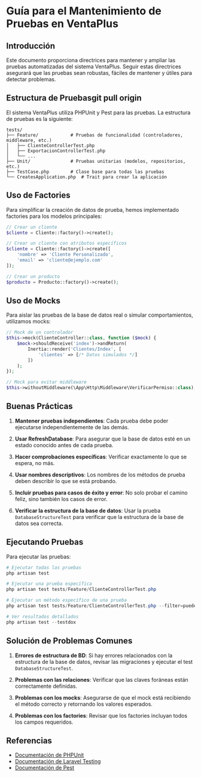 # Guía para el Mantenimiento de Pruebas en VentaPlus

## Introducción

Este documento proporciona directrices para mantener y ampliar las pruebas automatizadas del sistema VentaPlus. Seguir estas directrices asegurará que las pruebas sean robustas, fáciles de mantener y útiles para detectar problemas.

## Estructura de Pruebasgit pull origin


El sistema VentaPlus utiliza PHPUnit y Pest para las pruebas. La estructura de pruebas es la siguiente:

```
tests/
├── Feature/            # Pruebas de funcionalidad (controladores, middleware, etc.)
│   ├── ClienteControllerTest.php
│   ├── ExportacionControllerTest.php
│   └── ...
├── Unit/               # Pruebas unitarias (modelos, repositorios, etc.)
├── TestCase.php        # Clase base para todas las pruebas
└── CreatesApplication.php  # Trait para crear la aplicación
```

## Uso de Factories

Para simplificar la creación de datos de prueba, hemos implementado factories para los modelos principales:

```php
// Crear un cliente
$cliente = Cliente::factory()->create();

// Crear un cliente con atributos específicos
$cliente = Cliente::factory()->create([
    'nombre' => 'Cliente Personalizado',
    'email' => 'cliente@ejemplo.com'
]);

// Crear un producto
$producto = Producto::factory()->create();
```

## Uso de Mocks

Para aislar las pruebas de la base de datos real o simular comportamientos, utilizamos mocks:

```php
// Mock de un controlador
$this->mock(ClienteController::class, function ($mock) {
    $mock->shouldReceive('index')->andReturn(
        Inertia::render('Clientes/Index', [
            'clientes' => [/* Datos simulados */]
        ])
    );
});

// Mock para evitar middleware
$this->withoutMiddleware(\App\Http\Middleware\VerificarPermiso::class);
```

## Buenas Prácticas

1. **Mantener pruebas independientes**: Cada prueba debe poder ejecutarse independientemente de las demás.

2. **Usar RefreshDatabase**: Para asegurar que la base de datos esté en un estado conocido antes de cada prueba.

3. **Hacer comprobaciones específicas**: Verificar exactamente lo que se espera, no más.

4. **Usar nombres descriptivos**: Los nombres de los métodos de prueba deben describir lo que se está probando.

5. **Incluir pruebas para casos de éxito y error**: No solo probar el camino feliz, sino también los casos de error.

6. **Verificar la estructura de la base de datos**: Usar la prueba `DatabaseStructureTest` para verificar que la estructura de la base de datos sea correcta.

## Ejecutando Pruebas

Para ejecutar las pruebas:

```powershell
# Ejecutar todas las pruebas
php artisan test

# Ejecutar una prueba específica
php artisan test tests/Feature/ClienteControllerTest.php

# Ejecutar un método específico de una prueba
php artisan test tests/Feature/ClienteControllerTest.php --filter=puede_crear_cliente_rapido

# Ver resultados detallados
php artisan test --testdox
```

## Solución de Problemas Comunes

1. **Errores de estructura de BD**: Si hay errores relacionados con la estructura de la base de datos, revisar las migraciones y ejecutar el test `DatabaseStructureTest`.

2. **Problemas con las relaciones**: Verificar que las claves foráneas están correctamente definidas.

3. **Problemas con los mocks**: Asegurarse de que el mock está recibiendo el método correcto y retornando los valores esperados.

4. **Problemas con los factories**: Revisar que los factories incluyan todos los campos requeridos.

## Referencias

- [Documentación de PHPUnit](https://phpunit.de/documentation.html)
- [Documentación de Laravel Testing](https://laravel.com/docs/9.x/testing)
- [Documentación de Pest](https://pestphp.com/docs/)
